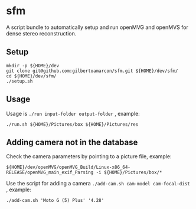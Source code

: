 # sfm

A script bundle to automatically setup and run openMVG and openMVS for dense stereo reconstruction.

## Setup ##

```
mkdir -p ${HOME}/dev
git clone git@github.com:gilbertoamarcon/sfm.git ${HOME}/dev/sfm/
cd ${HOME}/dev/sfm/
./setup.sh
```

## Usage ##

Usage is ```./run input-folder output-folder``` , example:
```
./run.sh ${HOME}/Pictures/box ${HOME}/Pictures/res
```

## Adding camera not in the database ##

Check the camera parameters by pointing to a picture file, example:
```
${HOME}/dev/openMVG/openMVG_Build/Linux-x86_64-RELEASE/openMVG_main_exif_Parsing -i ${HOME}/Pictures/box/*
```

Use the script for adding a camera ```./add-cam.sh cam-model cam-focal-dist``` , example:
```
./add-cam.sh 'Moto G (5) Plus' '4.28'
```
